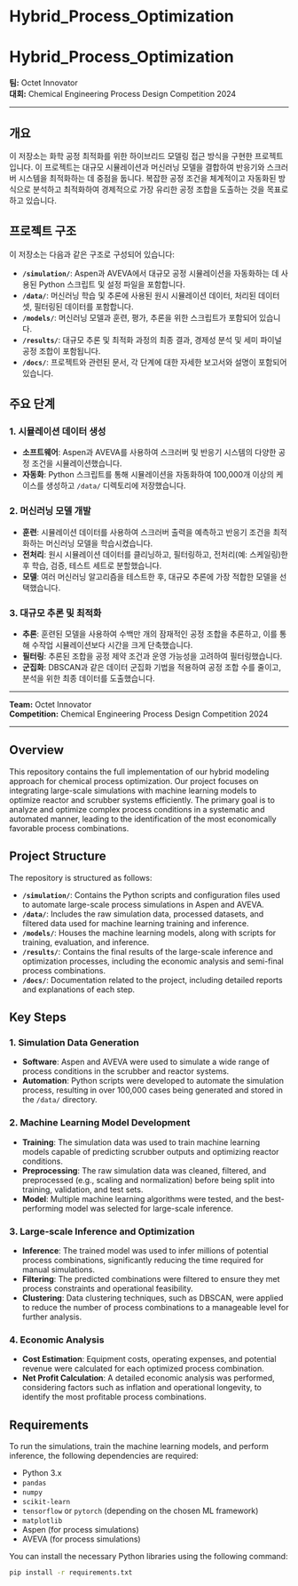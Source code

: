 # Hybrid_Process_Optimization
# Hybrid_Process_Optimization

**팀:** Octet Innovator  
**대회:** Chemical Engineering Process Design Competition 2024  

---

## 개요
이 저장소는 화학 공정 최적화를 위한 하이브리드 모델링 접근 방식을 구현한 프로젝트입니다. 이 프로젝트는 대규모 시뮬레이션과 머신러닝 모델을 결합하여 반응기와 스크러버 시스템을 최적화하는 데 중점을 둡니다. 복잡한 공정 조건을 체계적이고 자동화된 방식으로 분석하고 최적화하여 경제적으로 가장 유리한 공정 조합을 도출하는 것을 목표로 하고 있습니다.

## 프로젝트 구조

이 저장소는 다음과 같은 구조로 구성되어 있습니다:

- **`/simulation/`**: Aspen과 AVEVA에서 대규모 공정 시뮬레이션을 자동화하는 데 사용된 Python 스크립트 및 설정 파일을 포함합니다.
- **`/data/`**: 머신러닝 학습 및 추론에 사용된 원시 시뮬레이션 데이터, 처리된 데이터셋, 필터링된 데이터를 포함합니다.
- **`/models/`**: 머신러닝 모델과 훈련, 평가, 추론을 위한 스크립트가 포함되어 있습니다.
- **`/results/`**: 대규모 추론 및 최적화 과정의 최종 결과, 경제성 분석 및 세미 파이널 공정 조합이 포함됩니다.
- **`/docs/`**: 프로젝트와 관련된 문서, 각 단계에 대한 자세한 보고서와 설명이 포함되어 있습니다.

## 주요 단계

### 1. 시뮬레이션 데이터 생성
- **소프트웨어**: Aspen과 AVEVA를 사용하여 스크러버 및 반응기 시스템의 다양한 공정 조건을 시뮬레이션했습니다.
- **자동화**: Python 스크립트를 통해 시뮬레이션을 자동화하여 100,000개 이상의 케이스를 생성하고 `/data/` 디렉토리에 저장했습니다.

### 2. 머신러닝 모델 개발
- **훈련**: 시뮬레이션 데이터를 사용하여 스크러버 출력을 예측하고 반응기 조건을 최적화하는 머신러닝 모델을 학습시켰습니다.
- **전처리**: 원시 시뮬레이션 데이터를 클리닝하고, 필터링하고, 전처리(예: 스케일링)한 후 학습, 검증, 테스트 세트로 분할했습니다.
- **모델**: 여러 머신러닝 알고리즘을 테스트한 후, 대규모 추론에 가장 적합한 모델을 선택했습니다.

### 3. 대규모 추론 및 최적화
- **추론**: 훈련된 모델을 사용하여 수백만 개의 잠재적인 공정 조합을 추론하고, 이를 통해 수작업 시뮬레이션보다 시간을 크게 단축했습니다.
- **필터링**: 추론된 조합을 공정 제약 조건과 운영 가능성을 고려하여 필터링했습니다.
- **군집화**: DBSCAN과 같은 데이터 군집화 기법을 적용하여 공정 조합 수를 줄이고, 분석을 위한 최종 데이터를 도출했습니다.


---

**Team:** Octet Innovator  
**Competition:** Chemical Engineering Process Design Competition 2024  

---

## Overview
This repository contains the full implementation of our hybrid modeling approach for chemical process optimization. Our project focuses on integrating large-scale simulations with machine learning models to optimize reactor and scrubber systems efficiently. The primary goal is to analyze and optimize complex process conditions in a systematic and automated manner, leading to the identification of the most economically favorable process combinations.

## Project Structure

The repository is structured as follows:

- **`/simulation/`**: Contains the Python scripts and configuration files used to automate large-scale process simulations in Aspen and AVEVA.
- **`/data/`**: Includes the raw simulation data, processed datasets, and filtered data used for machine learning training and inference.
- **`/models/`**: Houses the machine learning models, along with scripts for training, evaluation, and inference.
- **`/results/`**: Contains the final results of the large-scale inference and optimization processes, including the economic analysis and semi-final process combinations.
- **`/docs/`**: Documentation related to the project, including detailed reports and explanations of each step.

## Key Steps

### 1. Simulation Data Generation
- **Software**: Aspen and AVEVA were used to simulate a wide range of process conditions in the scrubber and reactor systems.
- **Automation**: Python scripts were developed to automate the simulation process, resulting in over 100,000 cases being generated and stored in the `/data/` directory.

### 2. Machine Learning Model Development
- **Training**: The simulation data was used to train machine learning models capable of predicting scrubber outputs and optimizing reactor conditions.
- **Preprocessing**: The raw simulation data was cleaned, filtered, and preprocessed (e.g., scaling and normalization) before being split into training, validation, and test sets.
- **Model**: Multiple machine learning algorithms were tested, and the best-performing model was selected for large-scale inference.

### 3. Large-scale Inference and Optimization
- **Inference**: The trained model was used to infer millions of potential process combinations, significantly reducing the time required for manual simulations.
- **Filtering**: The predicted combinations were filtered to ensure they met process constraints and operational feasibility.
- **Clustering**: Data clustering techniques, such as DBSCAN, were applied to reduce the number of process combinations to a manageable level for further analysis.

### 4. Economic Analysis
- **Cost Estimation**: Equipment costs, operating expenses, and potential revenue were calculated for each optimized process combination.
- **Net Profit Calculation**: A detailed economic analysis was performed, considering factors such as inflation and operational longevity, to identify the most profitable process combinations.

## Requirements

To run the simulations, train the machine learning models, and perform inference, the following dependencies are required:

- Python 3.x
- `pandas`
- `numpy`
- `scikit-learn`
- `tensorflow` or `pytorch` (depending on the chosen ML framework)
- `matplotlib`
- Aspen (for process simulations)
- AVEVA (for process simulations)

You can install the necessary Python libraries using the following command:

```bash
pip install -r requirements.txt
